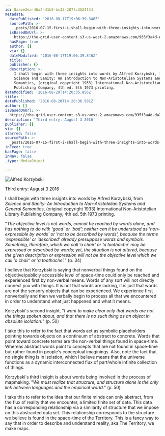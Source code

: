 ```yaml
---
id: 8aace2ea-d6a4-41b9-bc33-2072c3524f34
metadata:
  datePublished: '2016-08-17T19:06:39.846Z'
  sourcePath: >-
    _posts/2016-07-15-first-i-shall-begin-with-three-insights-into-words-by-alfre.md
  isBasedOnUrl: >-
    https://the-grid-user-content.s3-us-west-2.amazonaws.com/935f3a4d-da2a-4467-b5d6-68ba1d911d57.jpg
  hasPage: true
  author: []
  via: {}
  dateModified: '2016-08-17T19:06:39.846Z'
  title: ''
  publisher: {}
  description: >-
    I shall begin with three insights into words by Alfred Korzybski, from
    Science and Sanity: An Introduction to Non-Aristotelian Systems and General
    Semantics, (original copyright 1933) International Non-Aristotelian Library
    Publishing Company, 4th ed. 5th 1973 printing.
dateModified: '2016-08-20T14:20:35.856Z'
title: ''
datePublished: '2016-08-20T14:20:36.581Z'
author: []
isBasedOnUrl: >-
  https://the-grid-user-content.s3-us-west-2.amazonaws.com/935f3a4d-da2a-4467-b5d6-68ba1d911d57.jpg
description: 'Third entry: August 3 2016'
publisher: {}
via: {}
starred: false
sourcePath: >-
  _posts/2016-07-15-first-i-shall-begin-with-three-insights-into-words-by-alfre.md
inFeed: true
hasPage: false
inNav: false
_type: MediaObject

---
```

![Alfred Korzybski](https://the-grid-user-content.s3-us-west-2.amazonaws.com/935f3a4d-da2a-4467-b5d6-68ba1d911d57.jpg)

Third entry: August 3 2016

I shall begin with three insights into words by Alfred Korzybski, from _Science and Sanity: An Introduction to Non-Aristotelian Systems and General Semantics_, (original copyright 1933) International Non-Aristotelian Library Publishing Company, 4th ed. 5th 1973 printing.

"_The objective level is not words, cannot be reached by words alone, and has nothing to do with 'good' or 'bad'; neither can it be understood as 'non-expressible by words' or 'not to be described by words', because the terms 'expressible' or 'described' already presuppose words and symbols. Something, therefore, which we call 'a chair' or 'a toothache' may be expressed or described by words; yet, the situation is not altered, because the given description or expression will not be the objective level which we call 'a chair' or 'a toothache'._" (p. 34)

I believe that Korzybski is saying that nonverbal things found on the objective/publicly accessible level of space-time could only be reached and experienced first by non-verbal means. Words of any sort will not directly connect you with things. It is not that words are lacking, it is just that words are not the sensory objects that can be experienced. We experience first nonverbally and then we verbally begin to process all that we encountered in order to understand what just happened and what it means.

Korzybski's second insight, "_I want to make clear only that words are not the things spoken about, and that there is no such thing as an object in absolute isolation._" (p. 50)

I take this to refer to the fact that words act as symbolic placeholders pointing towards objects on a continuum of abstract to concrete. Words that point toward concrete terms are the non-verbal things found in space-time. Whereas abstract words point to concepts that are not found in space-time but rather found in people's conceptual imaginings. Also, note the fact that no single thing is in isolation, which I believe means that the universe functions as a dynamic interconnected flux of part/whole infinite collection of things.

Korzybski's third insight is about words being involved in the process of mapmaking. "_We must realize that structure, and structure alone is the only link between languages and the empirical world._" (p. 50)

I take this to refer to the idea that our finite minds can only abstract, from the flux of reality that we encounter, a limited finite set of data. This data has a corresponding relationship via a similarity of structure that we impose on this abstracted data set. This relationship corresponds to the structure we believe is found in the space-time of the Territory. This is a fancy way to say that in order to describe and understand reality, aka The Territory, we make maps.